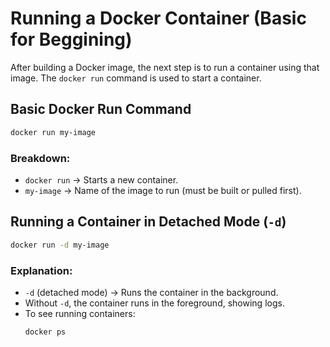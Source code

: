 # Running a Docker Container (Basic for Beggining)

After building a Docker image, the next step is to run a container using that image. The `docker run` command is used to start a container.

## **Basic Docker Run Command**
```sh
docker run my-image
```

### **Breakdown:**
- `docker run` → Starts a new container.
- `my-image` → Name of the image to run (must be built or pulled first).

## **Running a Container in Detached Mode (`-d`)**
```sh
docker run -d my-image
```
### **Explanation:**
- `-d` (detached mode) → Runs the container in the background.
- Without `-d`, the container runs in the foreground, showing logs.
- To see running containers:
  ```sh
  docker ps
  ```
